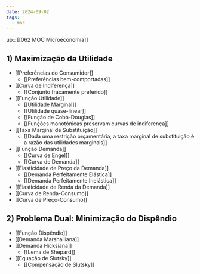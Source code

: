```yaml
---
date: 2024-09-02
tags:
  - moc
---
```

up:: [[062 MOC Microeconomia]]

## 1) Maximização da Utilidade
- [[Preferências do Consumidor]]
	- [[Preferências bem-comportadas]]
- [[Curva de Indiferença]]
	- [[Conjunto fracamente preferido]]
- [[Função Utilidade]]
	- [[Utilidade Marginal]]
	- [[Utilidade quase-linear]]
	- [[Função de Cobb-Douglas]]
	- [[Funções monotônicas preservam curvas de indiferença]]
- [[Taxa Marginal de Substituição]]
	- [[Dada uma restrição orçamentária, a taxa marginal de substituição é a razão das utilidades marginais]]
- [[Função Demanda]]
	- [[Curva de Engel]]
	- [[Curva de Demanda]]
- [[Elasticidade de Preço da Demanda]]
	- [[Demanda Perfeitamente Elástica]]
	- [[Demanda Perfeitamente Inelástica]]
- [[Elasticidade de Renda da Demanda]]
- [[Curva de Renda-Consumo]]
- [[Curva de Preço-Consumo]]

## 2) Problema Dual: Minimização do Dispêndio
- [[Função Dispêndio]]
- [[Demanda Marshalliana]]
- [[Demanda Hicksiana]]
	- [[Lema de Shepard]]
- [[Equação de Slutsky]]
	- [[Compensação de Slutsky]]